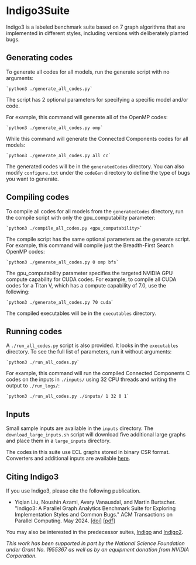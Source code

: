 # Indigo3Suite

Indigo3 is a labeled benchmark suite based on 7 graph algorithms that are implemented in different styles, including versions with deliberately planted bugs.

## Generating codes

To generate all codes for all models, run the generate script with no arguments:

    `python3 ./generate_all_codes.py`

The script has 2 optional parameters for specifying a specific model and/or code.

For example, this command will generate all of the OpenMP codes:

    `python3 ./generate_all_codes.py omp`
    
While this command will generate the Connected Components codes for all models:

    `python3 ./generate_all_codes.py all cc`

The generated codes will be in the `generatedCodes` directory. You can also modify `configure.txt` under the `codeGen` directory to define the type of bugs you want to generate.

## Compiling codes

To compile all codes for all models from the `generatedCodes` directory, run the compile script with only the gpu_computability parameter:

    `python3 ./compile_all_codes.py <gpu_computability>`
    
The compile script has the same optional parameters as the generate script. For example, this command will compile just the Breadth-First Search OpenMP codes:

    `python3 ./generate_all_codes.py 0 omp bfs`

The gpu_computability parameter specifies the targeted NVIDIA GPU compute capability for CUDA codes. For example, to compile all CUDA codes for a Titan V, which has a compute capability of 7.0, use the following:

    `python3 ./generate_all_codes.py 70 cuda`

The compiled executables will be in the `executables` directory.

## Running codes

A `./run_all_codes.py` script is also provided. It looks in the `executables` directory. To see the full list of parameters, run it without arguments:

    `python3 ./run_all_codes.py`
    
For example, this command will run the compiled Connected Components C codes on the inputs in `./inputs/` using 32 CPU threads and writing the output to `./run_logs/`:

    `python3 ./run_all_codes.py ./inputs/ 1 32 0 1`

## Inputs

Small sample inputs are available in the `inputs` directory. The `download_large_inputs.sh` script will download five additional large graphs and place them in a `large_inputs` directory.

The codes in this suite use ECL graphs stored in binary CSR format. Converters and additional inputs are available [here](https://userweb.cs.txstate.edu/~burtscher/research/ECLgraph/).

## Citing Indigo3

If you use Indigo3, please cite the following publication.

* Yiqian Liu, Noushin Azami, Avery Vanausdal, and Martin Burtscher. "Indigo3: A Parallel Graph Analytics Benchmark Suite for Exploring Implementation Styles and Common Bugs." ACM Transactions on Parallel Computing. May 2024.
[[doi]](https://doi.org/10.1145/3665251)
[[pdf]](https://userweb.cs.txstate.edu/~burtscher/papers/topc24.pdf)

You may also be interested in the predecessor suites, [Indigo](https://cs.txstate.edu/~burtscher/research/IndigoSuite/) and [Indigo2](https://cs.txstate.edu/~burtscher/research/Indigo2Suite/).

*This work has been supported in part by the National Science Foundation under Grant No. 1955367 as well as by an equipment donation from NVIDIA Corporation.*
